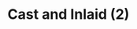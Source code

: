 ---
label: 
title: "Cast and Inlaid (2)"
order: 430
layout: table-of-contents
presentation: grid
---